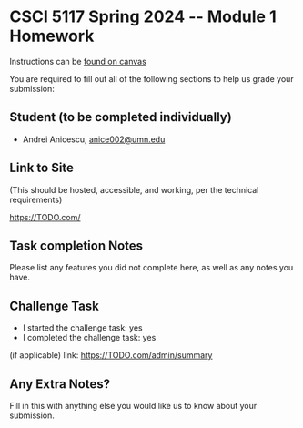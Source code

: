 # CSCI 5117 Spring 2024 -- Module 1 Homework

Instructions can be [found on canvas](https://canvas.umn.edu/courses/413159/pages/homework-1)

You are required to fill out all of the following sections to help us grade your submission:

## Student (to be completed individually)

* Andrei Anicescu, anice002@umn.edu

## Link to Site
(This should be hosted, accessible, and working, per the technical requirements)

<https://TODO.com/>

## Task completion Notes

Please list any features you did not complete here, as well as any notes you have.

## Challenge Task

* I started the challenge task: yes
* I completed the challenge task: yes

(if applicable) link: <https://TODO.com/admin/summary>

## Any Extra Notes?

Fill in this with anything else you would like us to know about your submission.
